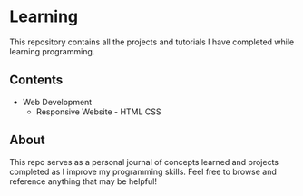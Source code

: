 # Learning

This repository contains all the projects and tutorials I have completed while learning programming.

## Contents

- Web Development
    - Responsive Website - HTML CSS


## About

This repo serves as a personal journal of concepts learned and projects completed as I improve my programming skills. Feel free to browse and reference anything that may be helpful!